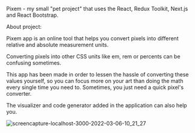 Pixem -  my small "pet project" that uses the React, Redux Toolkit, Next.js and React Bootstrap.

About project:

Pixem app is an online tool that helps you convert pixels into different relative and absolute measurement units.

Converting pixels into other CSS units like em, rem or percents can be confusing sometimes.

This app has been made in order to lessen the hassle of converting these values yourself, so you can focus more on your art than doing the math every single time you need to. Sometimes, you just need a quick pixel's converter. 

The visualizer and code generator added in the application can also help you.

![screencapture-localhost-3000-2022-03-06-10_21_27](https://user-images.githubusercontent.com/29119498/156917069-1aa0e2ac-bf4f-4b47-9cc0-de58aa6da577.png)




